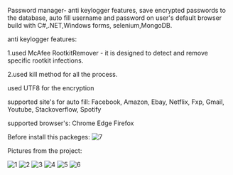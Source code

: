 Password manager- anti keylogger features, save encrypted passwords to the database,
auto fill username and password on user's default browser build with C#,.NET,Windows forms,
selenium,MongoDB.

anti keylogger features: 

1.used McAfee RootkitRemover - it is designed to detect and remove specific rootkit infections.

2.used kill method for all the process.

used UTF8 for the encryption

supported site's for auto fill:
Facebook, Amazon, Ebay, Netflix, Fxp, Gmail, Youtube, Stackoverflow, Spotify

supported browser's:
Chrome
Edge
Firefox

Before install this packeges:
![7](https://user-images.githubusercontent.com/93151766/177180333-9360efce-1b83-4bb5-adbd-4f17876c82d2.png)



Pictures from the project:


![1](https://user-images.githubusercontent.com/93151766/177179424-437b2e37-8020-4545-999f-e0b64fbb3f89.png)
![2](https://user-images.githubusercontent.com/93151766/177179430-63028306-bbee-46f4-bca5-4bfbc8da96dc.png)
![3](https://user-images.githubusercontent.com/93151766/177179431-91012d6b-08e7-433a-84a2-61fc10436a16.png)
![4](https://user-images.githubusercontent.com/93151766/177179433-c218222d-f74b-40a1-b879-92befa52b8dc.png)
![5](https://user-images.githubusercontent.com/93151766/177179435-13fd6b4e-d124-463f-8f48-9054363fdbd7.png)
![6](https://user-images.githubusercontent.com/93151766/177179437-ecb119ce-809f-4e98-9e3d-831d20356509.png)

